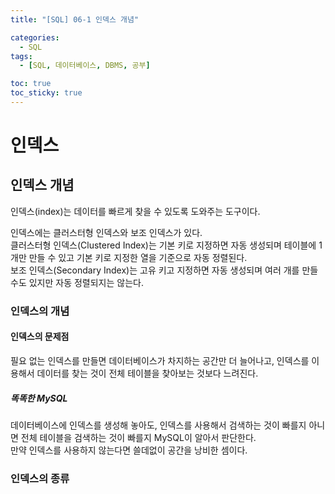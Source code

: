 ```yaml
---
title: "[SQL] 06-1 인덱스 개념"

categories: 
  - SQL
tags:
  - [SQL, 데이터베이스, DBMS, 공부]

toc: true
toc_sticky: true
---
```


# 인덱스

## 인덱스 개념

인덱스(index)는 데이터를 빠르게 찾을 수 있도록 도와주는 도구이다.

인덱스에는 클러스터형 인덱스와 보조 인덱스가 있다. <br> 클러스터형 인덱스(Clustered Index)는 기본 키로 지정하면 자동 생성되며 테이블에 1개만 만들 수 있고 기본 키로 지정한 열을 기준으로 자동 정렬된다. <br> 보조 인덱스(Secondary Index)는 고유 키고 지정하면 자동 생성되며 여러 개를 만들 수도 있지만 자동 정렬되지는 않는다.


### 인덱스의 개념

#### 인덱스의 문제점

필요 없는 인덱스를 만들면 데이터베이스가 차지하는 공간만 더 늘어나고, 인덱스를 이용해서 데이터를 찾는 것이 전체 테이블을 찾아보는 것보다 느려진다.


##### 똑똑한 MySQL
데이터베이스에 인덱스를 생성해 놓아도, 인덱스를 사용해서 검색하는 것이 빠를지 아니면 전체 테이블을 검색하는 것이 빠를지 MySQL이 알아서 판단한다. <br> 만약 인덱스를 사용하지 않는다면 쓸데없이 공간을 낭비한 셈이다.


### 인덱스의 종류